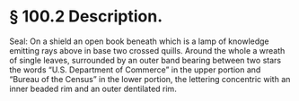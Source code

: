 # § 100.2   Description.

Seal: On a shield an open book beneath which is a lamp of knowledge emitting rays above in base two crossed quills. Around the whole a wreath of single leaves, surrounded by an outer band bearing between two stars the words “U.S. Department of Commerce” in the upper portion and “Bureau of the Census” in the lower portion, the lettering concentric with an inner beaded rim and an outer dentilated rim. 




